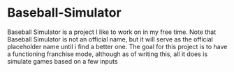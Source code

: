 # Baseball-Simulator
Baseball Simulator is a project I like to work on in my free time. Note that Baseball Simulator is not an official name, but it will serve as the official placeholder name until i find a better one. The goal for this project is to have a functioning franchise mode, although as of writing this, all it does is simulate games based on a few inputs

